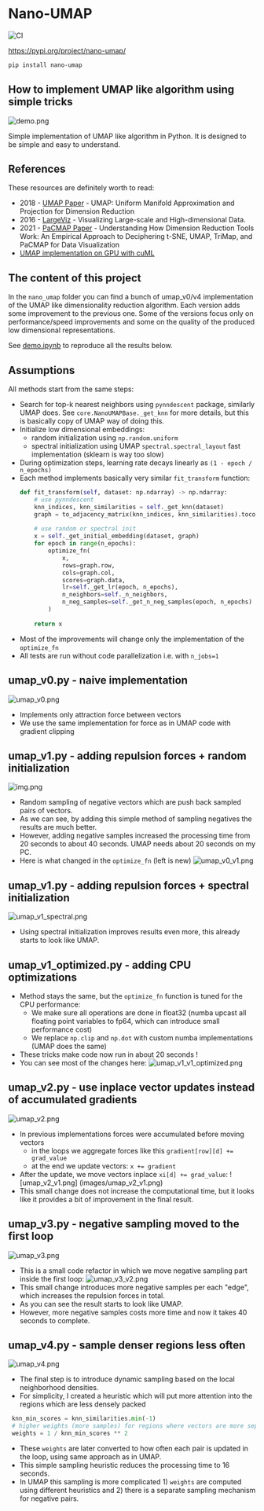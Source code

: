 # Nano-UMAP

![CI](https://github.com/kmkolasinski/nano-umap/actions/workflows/main.yml/badge.svg)

https://pypi.org/project/nano-umap/
```bash
pip install nano-umap
```

## How to implement UMAP like algorithm using simple tricks
![demo.png](images/demo.png)

Simple implementation of UMAP like algorithm in Python. It is designed to be simple 
and easy to understand. 

## References

These resources are definitely worth to read:
* 2018 - [UMAP Paper](https://arxiv.org/abs/1802.03426) - UMAP: Uniform Manifold Approximation and 
  Projection for Dimension Reduction
* 2016 - [LargeViz](https://arxiv.org/abs/1602.00370) - Visualizing Large-scale and 
  High-dimensional Data.
* 2021 - [PaCMAP Paper](https://jmlr.org/papers/v22/20-1061.html) - Understanding How Dimension 
  Reduction Tools Work: An Empirical Approach to Deciphering t-SNE, UMAP, TriMap, and PaCMAP 
  for Data Visualization
* [UMAP implementation on GPU with cuML](https://developer.nvidia.com/blog/even-faster-and-more-scalable-umap-on-the-gpu-with-rapids-cuml/) 


## The content of this project

In the `nano_umap` folder you can find a bunch of umap_v0/v4 implementation of the UMAP
like dimensionality reduction algorithm. Each version adds some improvement to the previous
one. Some of the versions focus only on performance/speed improvements and some on the quality 
of the produced low dimensional representations.

See [demo.ipynb](notebooks/demo.ipynb) to reproduce all the results below.

## Assumptions 

All methods start from the same steps:
* Search for top-k nearest neighbors using `pynndescent` package, similarly UMAP does. See
  `core.NanoUMAPBase._get_knn` for more details, but this is basically copy of UMAP way of doing 
  this.
* Initialize low dimensional embeddings:
  * random initialization using `np.random.uniform`
  * spectral initialization using UMAP `spectral.spectral_layout` fast implementation (sklearn is way too slow)
* During optimization steps, learning rate decays linearly as `(1 - epoch / n_epochs)`
* Each method implements basically very similar `fit_transform` function:
   ```python
   def fit_transform(self, dataset: np.ndarray) -> np.ndarray:
       # use pynndescent
       knn_indices, knn_similarities = self._get_knn(dataset)        
       graph = to_adjacency_matrix(knn_indices, knn_similarities).tocoo()
        
       # use random or spectral init
       x = self._get_initial_embedding(dataset, graph)
       for epoch in range(n_epochs):
           optimize_fn(
               x,
               rows=graph.row,
               cols=graph.col,
               scores=graph.data,
               lr=self._get_lr(epoch, n_epochs),
               n_neighbors=self._n_neighbors,
               n_neg_samples=self._get_n_neg_samples(epoch, n_epochs)
           )
    
       return x
   ```
* Most of the improvements will change only the implementation of the `optimize_fn`
* All tests are run without code parallelization i.e. with `n_jobs=1`


## umap_v0.py - naive implementation
![umap_v0.png](images/umap_v0.png)
* Implements only attraction force between vectors 
* We use the same implementation for force as in UMAP code with gradient clipping

## umap_v1.py - adding repulsion forces + random initialization
![img.png](images/umap_v1.png)
* Random sampling of negative vectors which are push back sampled pairs of vectors.
* As we can see, by adding this simple method of sampling negatives the results are much better.
* However, adding negative samples increased the processing time from 20 seconds to about 40 
  seconds. UMAP needs about 20 seconds on my PC. 
* Here is what changed in the `optimize_fn` (left is new)
![umap_v0_v1.png](images/umap_v0_v1.png)

## umap_v1.py - adding repulsion forces + spectral initialization
![umap_v1_spectral.png](images/umap_v1_spectral.png)
* Using spectral initialization improves results even more, this already starts to look like UMAP.

## umap_v1_optimized.py - adding CPU optimizations
* Method stays the same, but the `optimize_fn` function is tuned for the CPU performance:
  * We make sure all operations are done in float32 (numba upcast all floating point variables 
    to fp64, which can introduce small performance cost)
  * We replace `np.clip` and `np.dot` with custom numba implementations (UMAP does the same)
* These tricks make code now run in about 20 seconds !
* You can see most of the changes here: ![umap_v1_v1_optimized.png](images/umap_v1_v1_optimized.png)


## umap_v2.py - use inplace vector updates instead of accumulated gradients
![umap_v2.png](images/umap_v2.png)
* In previous implementations forces were accumulated before moving vectors
  * in the loops we aggregate forces like this `gradient[row][d] += grad_value`
  * at the end we update vectors: `x += gradient`
* After the update, we move vectors inplace `xi[d] += grad_value`: ![umap_v2_v1.png]
  (images/umap_v2_v1.png)  
* This small change does not increase the computational time, but it looks like it provides a 
  bit of improvement in the final result.

## umap_v3.py - negative sampling moved to the first loop
![umap_v3.png](images/umap_v3.png)
* This is a small code refactor in which we move negative sampling part inside the first loop: ![umap_v3_v2.png](images/umap_v3_v2.png)
* This small change introduces more negative samples per each "edge", which increases the 
  repulsion forces in total.
* As you can see the result starts to look like UMAP.
* However, more negative samples costs more time and now it takes 40 seconds to complete.

## umap_v4.py - sample denser regions less often
![umap_v4.png](images/umap_v4.png)
* The final step is to introduce dynamic sampling based on the local neighborhood densities. 
* For simplicity, I created a heuristic which will put more attention into the regions which are 
  less densely packed
 ```python
  knn_min_scores = knn_similarities.min(-1)
  # higher weights (more samples) for regions where vectors are more separated 
  weights = 1 / knn_min_scores ** 2
 ```
* These `weights` are later converted to how often each pair is updated in the loop, using same 
  approach as in UMAP.
* This simple sampling heuristic reduces the processing time to 16 seconds.
* In UMAP this sampling is more complicated 1) `weights` are computed using different heuristics 
  and 2) there is a separate sampling mechanism for negative pairs.
